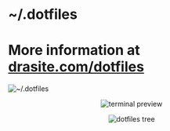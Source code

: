  ~/.dotfiles
===============================
# More information at [drasite.com/dotfiles](https://drasite.com/dotfiles)

![~/.dotfiles](https://raw.githubusercontent.com/daniruiz/dotfiles/master/Screenshots/logo.png)
<p align="center">
  <img alt="terminal preview" src="https://raw.githubusercontent.com/daniruiz/dotfiles/master/Screenshots/terminal.png">
</p>
<p align="center">
  <img alt="dotfiles tree" src="https://raw.githubusercontent.com/daniruiz/dotfiles/master/Screenshots/tree.png">
</p>

